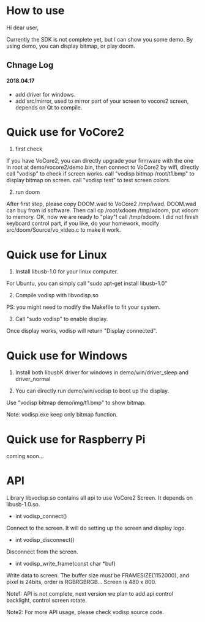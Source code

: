 # How to use

Hi dear user,

  Currently the SDK is not complete yet, but I can show you some demo.
  By using demo, you can display bitmap, or play doom.


## Chnage Log

#### 2018.04.17

- add driver for windows.
- add src/mirror, used to mirror part of your screen to vocore2 screen, depends on Qt to compile.
  

# Quick use for VoCore2

1. first check

If you have VoCore2, you can directly upgrade your firmware with the one in
root at demo/vocore2/demo.bin, then connect to VoCore2 by wifi, directly call "vodisp" to
check if screen works. call "vodisp bitmap /root/t1.bmp" to display bitmap on
screen. call "vodisp test" to test screen colors.

2. run doom

After first step, please copy DOOM.wad to VoCore2 /tmp/iwad. DOOM.wad can buy
from id software. Then call cp /root/xdoom /tmp/xdoom, put xdoom to memory.
OK, now we are ready to "play"! call /tmp/xdoom. I did not finish keyboard
control part, if you like, do your homework, modify src/doom/Source/vo_video.c
to make it work.


# Quick use for Linux

1. Install libusb-1.0 for your linux computer.

For Ubuntu, you can simply call "sudo apt-get install libusb-1.0"

2. Compile vodisp with libvodisp.so

PS: you might need to modify the Makefile to fit your system.

3. Call "sudo vodisp" to enable display.

Once display works, vodisp will return "Display connected".


# Quick use for Windows

1. Install both libusbK driver for windows in demo/win/driver_sleep and driver_normal

2. You can directly run demo/win/vodisp to boot up the display.

Use "vodisp bitmap demo/img/t1.bmp" to show bitmap.

Note: vodisp.exe keep only bitmap function.


# Quick use for Raspberry Pi

coming soon...

# API

Library libvodisp.so contains all api to use VoCore2 Screen. It depends on
libusb-1.0.so.

- int vodisp_connect()

Connect to the screen. It will do setting up the screen and display logo.


- int vodisp_disconnect()

Disconnect from the screen.


- int vodisp_write_frame(const char *buf)

Write data to screen. The buffer size must be FRAMESIZE(1152000), and pixel is
24bits, order is RGBRGBRGB... Screen is 480 x 800.


Note1: API is not complete, next version we plan to add api control backlight,
control screen rotate.

Note2: For more API usage, please check vodisp source code.
